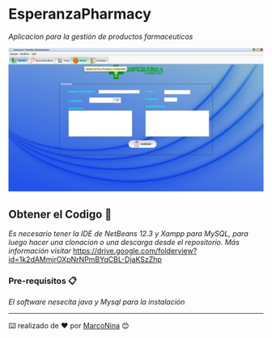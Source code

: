 # EsperanzaPharmacy
_Aplicacion para la gestión de productos farmaceuticos_

![screenshot](src/Image/Screenshot1.jpg)

## Obtener el Codigo 🚀
_Es necesario tener la IDE de NetBeans 12.3 y Xampp para MySQL, para luego hacer una clonacion o una descarga desde el repositorio._
_Más información visitar_
https://drive.google.com/folderview?id=1k2dAMmjrOXpNrNPmBYqCBL-DjaKSzZhp
### Pre-requisitos 📋
_El software nesecita java y Mysql para la instalación_

---
⌨️ realizado de ❤️ por [MarcoNina](https://github.com/MarcoNina999) 😊
